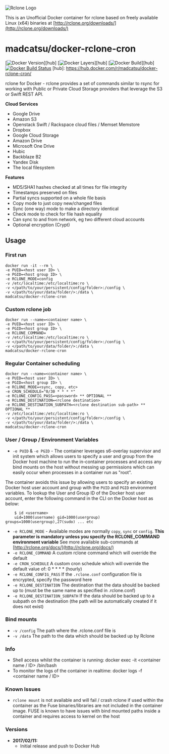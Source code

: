 ![Rclone Logo](http://rclone.org/img/rclone-120x120.png)

This is an Unofficial Docker container for rclone based on freely available Linux (x64) binaries at [http://rclone.org/downloads/](http://rclone.org/downloads/)

# madcatsu/docker-rclone-cron

[![Docker Version](https://images.microbadger.com/badges/version/madcatsu/docker-rclone-cron.svg)][hub]
[![Docker Layers](https://images.microbadger.com/badges/image/madcatsu/docker-rclone-cron.svg)][hub]
[![Docker Build](https://img.shields.io/docker/automated/tynor88/rclone.svg)][hub]
[![Docker Build Status](https://img.shields.io/badge/build-passing-brightgreen.svg)](https://hub.docker.com/r/madcatsu/airvideohd/builds/)
[hub]: https://hub.docker.com/r/madcatsu/docker-rclone-cron/


rclone for Docker - rclone provides a set of commands similar to rsync for working with Public or Private Cloud Storage providers that leverage the S3 or Swift REST API.

**Cloud Services**
* Google Drive
* Amazon S3
* Openstack Swift / Rackspace cloud files / Memset Memstore
* Dropbox
* Google Cloud Storage
* Amazon Drive
* Microsoft One Drive
* Hubic
* Backblaze B2
* Yandex Disk
* The local filesystem

**Features**

* MD5/SHA1 hashes checked at all times for file integrity
* Timestamps preserved on files
* Partial syncs supported on a whole file basis
* Copy mode to just copy new/changed files
* Sync (one way) mode to make a directory identical
* Check mode to check for file hash equality
* Can sync to and from network, eg two different cloud accounts
* Optional encryption (Crypt)

## Usage

### First run
```
docker run -it --rm \
-e PUID=<host user ID> \
-e PGID=<host group ID> \
-e RCLONE_MODE=config
-v /etc/localtime:/etc/localtime:ro \
-v </path/to/your/persistent/config/folder>:/config \
-v </path/to/your/data/folder/>:/data \
madcatsu/docker-rclone-cron
```

### Custom rclone job
```
docker run --name=<container name> \
-e PUID=<host user ID> \
-e PGID=<host group ID> \
-e RCLONE_COMMAND=
-v /etc/localtime:/etc/localtime:ro \
-v </path/to/your/persistent/config/folder>:/config \
-v </path/to/your/data/folder/>:/data \
madcatsu/docker-rclone-cron
```

### Regular Container scheduling
```
docker run --name=<container name> \
-e PUID=<host user ID> \
-e PGID=<host group ID> \
-e RCLONE_MODE=<sync, copy, etc>
-e CRON_SCHEDULE="0/30 * * * *"
-e RCLONE_CONFIG_PASS=<password> ** OPTIONAL **
-e RCLONE_DESTINATION=<rclone destination>
-e RCLONE_DESTINATION_SUBPATH=<rclone destination sub-path> ** OPTIONAL **
-v /etc/localtime:/etc/localtime:ro \
-v </path/to/your/persistent/config/folder>:/config \
-v </path/to/your/data/folder/>:/data \
madcatsu/docker-rclone-cron
```

### User / Group / Environment Variables

* `-e PUID` & `-e PGID` - The container leverages s6-overlay supervisor and init system which allows users to specify a user and group from the Docker host machine to run the in-container processes and access any bind mounts on the host without messing up permissions which can easily occur when processes in a container run as "root".

The container avoids this issue by allowing users to specify an existing Docker host user account and group with the `PUID` and `PGID` environment variables. To lookup the User and Group ID of the Docker host user account, enter the following command in the CLI on the Docker host as below:

```
    $ id <username>
    uid=1000(username) gid=1000(usergroup) groups=1000(usergroup),27(sudo) ... etc
```
* `-e RCLONE_MODE` - Available modes are normally `copy`, `sync` or `config`. **This parameter is mandatory unless you specify the RCLONE_COMMAND environment variable** See more available sub-commands at [http://rclone.org/docs/](http://rclone.org/docs/)
* `-e RCLONE_COMMAND` A custom rclone command which will override the default
* `-e CRON_SCHEDULE` A custom cron schedule which will override the default value of: 0 * * * * (hourly)
* `-e RCLONE_CONFIG_PASS` If the `.rclone.conf` configuration file is encrypted, specify the password here
* `-e RCLONE_DESTINATION` The destination that the data should be backed up to (must be the same name as specified in .rclone.conf)
* `-e RCLONE_DESTINATION_SUBPATH` If the data should be backed up to a subpath on the destination (the path will be automatically created if it does not exist)

### Bind mounts

* `-v /config` The path where the .rclone.conf file is
* `-v /data` The path to the data which should be backed up by Rclone

### Info

* Shell access whilst the container is running: docker exec -it <container name / ID> /bin/bash
* To monitor the logs of the container in realtime: docker logs -f <container name / ID>

### Known Issues
+ `rclone mount` is not available and will fail / crash rclone if used within the container as the Fuse binaries/libraries are not included in the container image. FUSE is known to have issues with bind mounted paths inside a container and requires access to kernel on the host

### Versions

+ **2017/02/11:**
  * Initial release and push to Docker Hub
